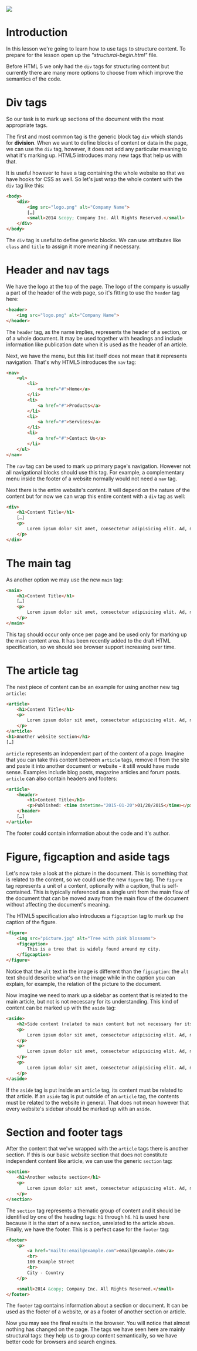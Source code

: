 ![](head-2.png)
# Introduction

In this lesson we're going to learn how to use tags to structure content. To prepare for the lesson open up the *"structural-begin.html"* file.

Before HTML 5 we only had the `div` tags for structuring content but currently there are many more options to choose from which improve the semantics of the code.

# Div tags

So our task is to mark up sections of the document with the most appropriate tags.

The first and most common tag is the generic block tag `div` which stands for **division**. When we want to define blocks of content or data in the page, we can use the `div` tag, however, it does not add any particular meaning to what it's marking up. HTML5 introduces many new tags that help us with that.

It is useful however to have a tag containing the whole website so that we have hooks for CSS as well. So let's just wrap the whole content with the `div` tag like this:

```html
<body>
	<div>
		<img src="logo.png" alt="Company Name">
		[…]
		<small>2014 &copy; Company Inc. All Rights Reserved.</small>
	</div>
</body>
```

The `div` tag is useful to define generic blocks. We can use attributes like `class` and `title` to assign it more meaning if necessary.

# Header and nav tags

We have the logo at the top of the page. The logo of the company is usually a part of the header of the web page, so it's fitting to use the `header` tag here:

```html
<header>
	<img src="logo.png" alt="Company Name">
</header>
```

The `header` tag, as the name implies, represents the header of a section, or of a whole document. It may be used together with headings and include information like publication date when it is used as the header of an article.

Next, we have the menu, but this list itself does not mean that it represents navigation. That's why HTML5 introduces the `nav` tag:

```html
<nav>
	<ul>
		<li>
			<a href="#">Home</a>
		</li>
		<li>
			<a href="#">Products</a>
		</li>
		<li>
			<a href="#">Services</a>
		</li>
		<li>
			<a href="#">Contact Us</a>
		</li>
	</ul>
</nav>
```

The `nav` tag can be used to mark up primary page's navigation. However not all navigational blocks should use this tag. For example, a complementary menu inside the footer of a website normally would not need a `nav` tag.

Next there is the entire website's content. It will depend on the nature of the content but for now we can wrap this entire content with a `div` tag as well:

```html
<div>
	<h1>Content Title</h1>
	[…]
	<p>
		Lorem ipsum dolor sit amet, consectetur adipisicing elit. Ad, minima, ipsum, harum vero molestiae libero aliquam natus excepturi nam dolore laudantium adipisci perspiciatis in repudiandae officiis provident veritatis odio rem.
	</p>
</div>
```

# The main tag

As another option we may use the new `main` tag:

```html
<main>
	<h1>Content Title</h1>
	[…]
	<p>
		Lorem ipsum dolor sit amet, consectetur adipisicing elit. Ad, minima, ipsum, harum vero molestiae libero aliquam natus excepturi nam dolore laudantium adipisci perspiciatis in repudiandae officiis provident veritatis odio rem.
	</p>
</main>
```

This tag should occur only once per page and be used only for marking up the main content area. It has been recently added to the draft HTML specification, so we should see browser support increasing over time.

# The article tag

The next piece of content can be an example for using another new tag `article`:

```html
<article>
	<h1>Content Title</h1> 
	<p>
		Lorem ipsum dolor sit amet, consectetur adipisicing elit. Ad, minima, ipsum, harum vero molestiae libero aliquam natus excepturi nam dolore laudantium adipisci perspiciatis in repudiandae officiis provident veritatis odio rem.
	</p>
</article>
<h1>Another website section</h1>
[…] 
```

`article` represents an independent part of the content of a page. Imagine that you can take this content between `article` tags, remove it from the site and paste it into another document or website -  it still would have made sense. Examples include blog posts, magazine articles and forum posts. `article` can also contain headers and footers:

```html
<article>
	<header>
		<h1>Content Title</h1>
		<p>Published: <time datetime="2015-01-20">01/20/2015</time></p>
	</header>
	[…]
</article>
```

The footer could contain information about the code and it's author.

# Figure, figcaption and aside tags

Let's now take a look at the picture in the document. This is something that is related to the content, so we could use the new `figure` tag. The `figure` tag represents a unit of a content, optionally with a caption, that is self-contained. This is typically referenced as a single unit from the main flow of the document that can be moved away from the main flow of the document without affecting the document's meaning.

The HTML5 specification also introduces a `figcaption` tag to mark up the caption of the figure.

```html
<figure>
	<img src="picture.jpg" alt="Tree with pink blossoms">
	<figcaption>
		This is a tree that is widely found around my city.
	</figcaption>
</figure>
```

Notice that the `alt` text in the image is different than the `figcaption`: the `alt` text should describe what's on the image while in the caption you can explain, for example, the relation of the picture to the document.

Now imagine we need to mark up a sidebar as content that is related to the main article, but not is not necessary for its understanding. This kind of content can be marked up with the `aside` tag:

```html
<aside>
	<h2>Side content (related to main content but not necessary for its understanding)</h2>
	<p>
		Lorem ipsum dolor sit amet, consectetur adipisicing elit. Ad, minima, ipsum, harum vero molestiae libero aliquam natus excepturi nam dolore laudantium adipisci perspiciatis in repudiandae officiis provident veritatis odio rem.
	</p>
	<p>
		Lorem ipsum dolor sit amet, consectetur adipisicing elit. Ad, minima, ipsum, harum vero molestiae libero aliquam natus excepturi nam dolore laudantium adipisci perspiciatis in repudiandae officiis provident veritatis odio rem.
	</p>
	<p>
		Lorem ipsum dolor sit amet, consectetur adipisicing elit. Ad, minima, ipsum, harum vero molestiae libero aliquam natus excepturi nam dolore laudantium adipisci perspiciatis in repudiandae officiis provident veritatis odio rem.
	</p>
</aside>
```

If the `aside` tag is put inside an `article` tag, its content must be related to that article. If an `aside` tag is put outside of an `article` tag, the contents must be related to the website in general. That does not mean however that every website's sidebar should be marked up with an `aside`. 

# Section and footer tags

After the content that we've wrapped with the `article` tags there is another section. If this is our basic website section that does not constitute independent content like article, we can use the generic `section` tag:

```html
<section>
	<h1>Another website section</h1>
	<p>
		Lorem ipsum dolor sit amet, consectetur adipisicing elit. Ad, minima, ipsum, harum vero molestiae libero aliquam natus excepturi nam dolore laudantium adipisci perspiciatis in repudiandae officiis provident veritatis odio rem.
	</p>
</section>
```

The `section` tag represents a thematic group of content and it should be identified by one of the heading tags: `h1` through `h6`. `h1` is used here because it is the start of a new section, unrelated to the article above.
Finally, we have the footer. This is a perfect case for the `footer` tag:

```html
<footer>
	<p>
		<a href="mailto:email@example.com">email@example.com</a>
		<br>
		100 Example Street
		<br>
		City - Country
	</p>		

	<small>2014 &copy; Company Inc. All Rights Reserved.</small>
</footer>
```

The `footer` tag contains information about a section or document. It can be used as the footer of a website, or as a footer of another section or article.

Now you may see the final results in the browser. You will notice that almost nothing has changed on the page. The tags we have seen here are mainly structural tags: they help us to group content semantically, so we have better code for browsers and search engines.